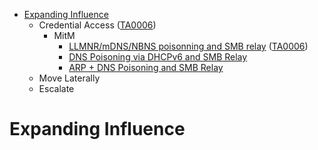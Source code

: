 
<!-- MarkdownTOC depth=3 autolink=true -->

- [Expanding Influence](#expanding-influence)
    - Credential Access ([TA0006](https://attack.mitre.org/beta/tactics/TA0006/))
        - MitM
            - [LLMNR/mDNS/NBNS poisonning and SMB relay](Expand%20Influence/Credential%20Access/ca-1.md) ([TA0006](https://attack.mitre.org/beta/techniques/T1557/001/))
            - [DNS Poisoning via DHCPv6 and SMB Relay](Expand%20Influence/Credential%20Access/ca-2.md)
            - [ARP + DNS Poisoning and SMB Relay](Expand%20Influence/Credential%20Access/ca-3.md)
    - Move Laterally
    - Escalate

<!-- /MarkdownTOC -->

# Expanding Influence
